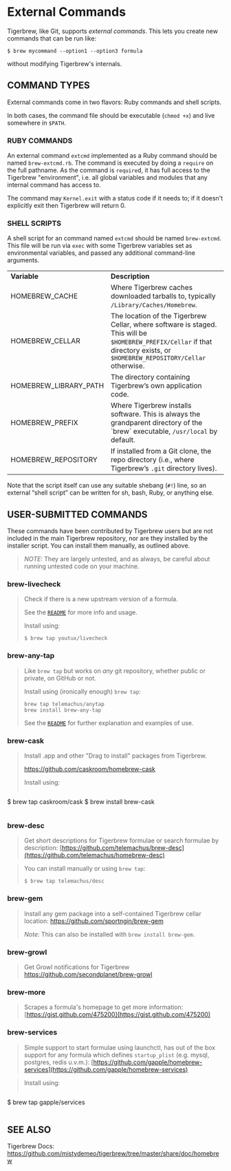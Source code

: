 # External Commands
Tigerbrew, like Git, supports *external commands*. This lets you create new commands that can be run like:

```
$ brew mycommand --option1 --option3 formula
```

without modifying Tigerbrew's internals.

## COMMAND TYPES
External commands come in two flavors: Ruby commands and shell scripts.

In both cases, the command file should be executable (`chmod +x`) and live somewhere in `$PATH`.

### RUBY COMMANDS
An external command `extcmd` implemented as a Ruby command should be named `brew-extcmd.rb`. The command is executed by doing a `require` on the full pathname. As the command is `require`d, it has full access to the Tigerbrew "environment", i.e. all global variables and modules that any internal command has access to.

The command may `Kernel.exit` with a status code if it needs to; if it doesn't explicitly exit then Tigerbrew will return 0.

### SHELL SCRIPTS
A shell script for an command named `extcmd` should be named `brew-extcmd`. This file will be run via `exec` with some Tigerbrew variables set as environmental variables, and passed any additional command-line arguments.

<table>
  <tr>
    <td><strong>Variable</strong></td>
    <td><strong>Description</strong></td>
	</tr>
  <tr>
    <td>HOMEBREW_CACHE</td>
		<td>Where Tigerbrew caches downloaded tarballs to, typically <code>/Library/Caches/Homebrew</code>. </td>
	</tr>
  <tr>
    <td>HOMEBREW_CELLAR</td>
		<td>The location of the Tigerbrew Cellar, where software is staged. This will be <code>$HOMEBREW_PREFIX/Cellar</code> if that directory exists, or <code>$HOMEBREW_REPOSITORY/Cellar</code> otherwise.</td>
  </tr>
  <tr>
    <td>HOMEBREW_LIBRARY_PATH</td>
		<td>The directory containing Tigerbrew’s own application code.</td>
	</tr>
  <tr>
    <td>HOMEBREW_PREFIX</td>
		<td>Where Tigerbrew installs software. This is always the grandparent directory of the `brew` executable, <code>/usr/local</code> by default.</td>
	</tr>
  <tr>
    <td>HOMEBREW_REPOSITORY</td>
		<td>If installed from a Git clone, the repo directory (i.e., where Tigerbrew’s <code>.git</code> directory lives).</td>
  </tr>
</table>

Note that the script itself can use any suitable shebang (`#!`) line, so an external “shell script” can be written for sh, bash, Ruby, or anything else.

## USER-SUBMITTED COMMANDS
These commands have been contributed by Tigerbrew users but are not included in the main Tigerbrew repository, nor are they installed by the installer script. You can install them manually, as outlined above.

>*NOTE:* They are largely untested, and as always, be careful about running untested code on your machine.

### brew-livecheck
> Check if there is a new upstream version of a formula.
>
> See the [`README`](https://github.com/youtux/homebrew-livecheck/blob/master/README.md) for more info and usage.
>
> Install using:
> ```
> $ brew tap youtux/livecheck
> ```

### brew-any-tap

> Like `brew tap` but works on *any* git repository, whether public or private, on GitHub or not.
>
> Install using (ironically enough) `brew tap`:
>
> ```
> brew tap telemachus/anytap
> brew install brew-any-tap
> ```
>
> See the  [`README`](https://github.com/telemachus/homebrew-anytap/blob/master/README.md) for further explanation and examples of use.

### brew-cask

>Install .app and other "Drag to install" packages from Tigerbrew.
>
> https://github.com/caskroom/homebrew-cask
>
> Install using:
> ```
  $ brew tap caskroom/cask
  $ brew install brew-cask
> ```

### brew-desc
>Get short descriptions for Tigerbrew formulae or search formulae by description: [https://github.com/telemachus/brew-desc](https://github.com/telemachus/homebrew-desc)

>You can install manually or using `brew tap`:
> ```
> $ brew tap telemachus/desc
> ```

### brew-gem
>Install any gem package into a self-contained Tigerbrew cellar location: <https://github.com/sportngin/brew-gem>
>
>*Note:* This can also be installed with `brew install brew-gem`.

### brew-growl
>Get Growl notifications for Tigerbrew https://github.com/secondplanet/brew-growl

### brew-more
>Scrapes a formula's homepage to get more information: [https://gist.github.com/475200](https://gist.github.com/475200)

### brew-services
>Simple support to start formulae using launchctl, has out of the box support for any formula which defines `startup_plist` (e.g. mysql, postgres, redis u.v.m.): [https://github.com/gapple/homebrew-services](https://github.com/gapple/homebrew-services)

> Install using:
> ```
  $ brew tap gapple/services
> ```

## SEE ALSO
Tigerbrew Docs: <https://github.com/mistydemeo/tigerbrew/tree/master/share/doc/homebrew>
